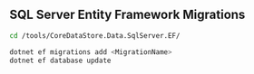 ﻿## SQL Server Entity Framework Migrations 

```bash
cd /tools/CoreDataStore.Data.SqlServer.EF/

dotnet ef migrations add <MigrationName>
dotnet ef database update
```